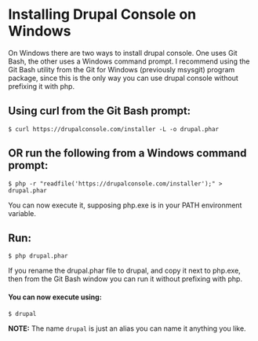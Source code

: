 # Installing Drupal Console on Windows
On Windows there are two ways to install drupal console. One uses Git Bash, the other uses a Windows command prompt. I recommend using the Git Bash utility from the Git for Windows (previously msysgit) program package, since this is the only way you can use drupal console without prefixing it with php.

## Using curl from the Git Bash prompt:
```
$ curl https://drupalconsole.com/installer -L -o drupal.phar
```
## OR run the following from a Windows command prompt:
```
$ php -r "readfile('https://drupalconsole.com/installer');" > drupal.phar
```
You can now execute it, supposing php.exe is in your PATH environment variable.

## Run:
```
$ php drupal.phar
```

If you rename the drupal.phar file to drupal, and copy it next to php.exe, then from the Git Bash window you can run it without prefixing with php.

#### You can now execute using:
```
$ drupal
```

**NOTE:** The name `drupal` is just an alias you can name it anything you like.
